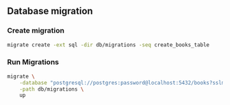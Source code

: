 ## Database migration

### Create migration
```bash
migrate create -ext sql -dir db/migrations -seq create_books_table
```

### Run Migrations
```bash
migrate \
    -database "postgresql://postgres:password@localhost:5432/books?sslmode=disable" \
    -path db/migrations \
    up
```